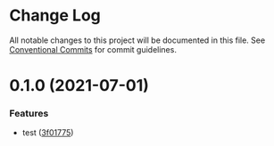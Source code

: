 # Change Log

All notable changes to this project will be documented in this file.
See [Conventional Commits](https://conventionalcommits.org) for commit guidelines.

# 0.1.0 (2021-07-01)


### Features

* test ([3f01775](https://github.com/Peroluo/lerna-test/commit/3f01775b042a54cc760f0203138c2c8ec9c345d3))
